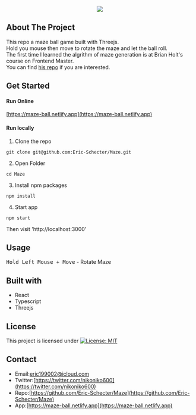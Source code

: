 <p align="center">
  <img src="https://user-images.githubusercontent.com/26343636/97111535-476f5800-171a-11eb-9532-23060c4976fc.gif">
</p>

## About The Project
This repo a maze ball game built with Threejs.  
Hold you mouse then move to rotate the maze and let the ball roll.  
The first time I learned the algrithm of maze generation is at Brian Holt's course on Frontend Master.  
You can find [his repo](https://github.com/btholt/four-semesters-of-cs-part-two) if you are interested.

## Get Started
#### Run Online   
[https://maze-ball.netlify.app](https://maze-ball.netlify.app) 

#### Run locally
1. Clone the repo  
```
git clone git@github.com:Eric-Schecter/Maze.git
```
2. Open Folder
```
cd Maze
```
3. Install npm packages  
```
npm install
```
4. Start app  
```
npm start
```
Then visit 'http://localhost:3000'

## Usage
<kbd>Hold Left Mouse + Move</kbd> - Rotate Maze

## Built with
* React
* Typescript
* Threejs

## License
This project is licensed under [![License: MIT](https://img.shields.io/badge/License-MIT-yellow.svg)](https://opensource.org/licenses/MIT)

## Contact
* Email:[eric199002@icloud.com](eric199002@icloud.com)
* Twitter:[https://twitter.com/nikoniko600](https://twitter.com/nikoniko600)
* Repo:[https://github.com/Eric-Schecter/Maze](https://github.com/Eric-Schecter/Maze)
* App:[https://maze-ball.netlify.app](https://maze-ball.netlify.app) 